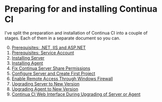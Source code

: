 # Preparing for and installing Continua CI

I've split the preparation and installation of Continua CI into a couple of stages. Each of them in a separate document so you can.

0. <a href="Stage-A-Continua-CI-Prerequisites-.NET-IIS-and-ASP.NET.md">Prerequisites: .NET, IIS and ASP.NET</a>
0. <a href="Stage-B-Continua-CI-Prerequisites-Service-Account.md">Prerequisites: Service Account</a>
0. <a href="Stage-C-Continua-CI-Installing-Server.md">Installing Server</a>
0. <a href="Stage-D-Continua-CI-Installing-Agent.md">Installing Agent</a>
0. <a href="Stage-E-Continua-CI-Fix-Continua-Server-Share-Permissions.md">Fix Continua Server Share Permissions</a>
0. <a href="Stage-F-Continua-CI-Configure-Server-and-Create-First-Project.md">Configure Server and Create First Project</a>
0. <a href="Stage-G-Continua-CI-Enable-Remote-Access-Through-Windows-Firewall.md">Enable Remote Access Through Windows Firewall</a>
0. <a href="Stage-H-Continua-CI-Upgrading-Server-to-New-Version.md">Upgrading Server to New Version</a>
0. <a href="Stage-I-Continua-CI-Upgrading-Agent-to-New-Version.md">Upgrading Agent to New Version</a>
0. <a href="Stage-J-Continua-CI-WebInterface-During-Upgrading-of-Server-or-Agent.md">Continua CI Web Interface During Upgrading of Server or Agent</a>

